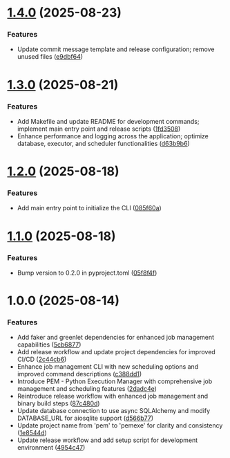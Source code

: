 # [1.4.0](https://github.com/arian24b/pem/compare/v1.3.0...v1.4.0) (2025-08-23)


### Features

* Update commit message template and release configuration; remove unused files ([e9dbf64](https://github.com/arian24b/pem/commit/e9dbf64f5a4d86c2babd8f6cea917e709d5bbb43))

# [1.3.0](https://github.com/arian24b/pem/compare/v1.2.0...v1.3.0) (2025-08-21)


### Features

* Add Makefile and update README for development commands; implement main entry point and release scripts ([1fd3508](https://github.com/arian24b/pem/commit/1fd3508f8ac75a62bc50eedd5fed07aef8d29e18))
* Enhance performance and logging across the application; optimize database, executor, and scheduler functionalities ([d63b9b6](https://github.com/arian24b/pem/commit/d63b9b6be6755d11c81cd49a9da4eecf83686b6b))

# [1.2.0](https://github.com/arian24b/pem/compare/v1.1.0...v1.2.0) (2025-08-18)


### Features

* Add main entry point to initialize the CLI ([085f60a](https://github.com/arian24b/pem/commit/085f60a39ab0ef830c7d96858600ff974b849806))

# [1.1.0](https://github.com/arian24b/pem/compare/v1.0.0...v1.1.0) (2025-08-18)


### Features

* Bump version to 0.2.0 in pyproject.toml ([05f8f4f](https://github.com/arian24b/pem/commit/05f8f4f38143df542c2ae0a87bf8dee03cbb8b08))

# 1.0.0 (2025-08-14)


### Features

* Add faker and greenlet dependencies for enhanced job management capabilities ([5cb6877](https://github.com/arian24b/pem/commit/5cb687796a0eafadf0749f432b7998168add69bf))
* Add release workflow and update project dependencies for improved CI/CD ([2c44cb6](https://github.com/arian24b/pem/commit/2c44cb60ab1c3a099d3b2f72d31822e97b055594))
* Enhance job management CLI with new scheduling options and improved command descriptions ([c388dd1](https://github.com/arian24b/pem/commit/c388dd17eddf929538d48cc760bcd597111e633e))
* Introduce PEM - Python Execution Manager with comprehensive job management and scheduling features ([2dadc4e](https://github.com/arian24b/pem/commit/2dadc4e06c1d394abf879fc0a61bbd8905854e36))
* Reintroduce release workflow with enhanced job management and binary build steps ([87c480d](https://github.com/arian24b/pem/commit/87c480dc57c53a4cac9c2b9bbd57ae411f347142))
* Update database connection to use async SQLAlchemy and modify DATABASE_URL for aiosqlite support ([d566b77](https://github.com/arian24b/pem/commit/d566b77c23ffd2d1ab1444069da0a6787abd46ad))
* Update project name from 'pem' to 'pemexe' for clarity and consistency ([1e8544d](https://github.com/arian24b/pem/commit/1e8544d00e13b61f353ae292322434d88f23e63e))
* Update release workflow and add setup script for development environment ([4954c47](https://github.com/arian24b/pem/commit/4954c4717ac02c84ae71f247d7adf73ec4e9efca))
